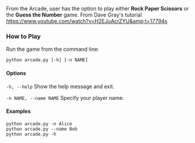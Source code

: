 From the Arcade, user has the option to play either **Rock Paper Scissors** or the **Guess the Number** game. From Dave Gray's tutorial https://www.youtube.com/watch?v=H2EJuAcrZYU&amp;t=17794s

### How to Play

Run the game from the command line:

`python arcade.py [-h] [-n NAME]`

#### Options

`-h, --help`
Show the help message and exit.

`-n NAME, --name NAME`
Specify your player name.

#### Examples
```
python arcade.py -n Alice
python arcade.py --name Bob
python arcade.py -h
```
